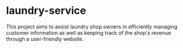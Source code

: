 # laundry-service
This project aims to assist laundry shop owners in efficiently managing customer information as well as keeping track of the shop's revenue through a user-friendly website.
